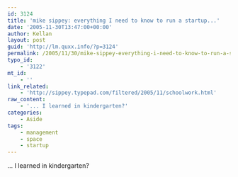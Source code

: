 ```yaml
---
id: 3124
title: 'mike sippey: everything I need to know to run a startup...'
date: '2005-11-30T13:47:00+00:00'
author: Kellan
layout: post
guid: 'http://lm.quxx.info/?p=3124'
permalink: /2005/11/30/mike-sippey-everything-i-need-to-know-to-run-a-startup/
typo_id:
    - '3122'
mt_id:
    - ''
link_related:
    - 'http://sippey.typepad.com/filtered/2005/11/schoolwork.html'
raw_content:
    - '... I learned in kindergarten?'
categories:
    - Aside
tags:
    - management
    - space
    - startup
---
```


… I learned in kindergarten?
